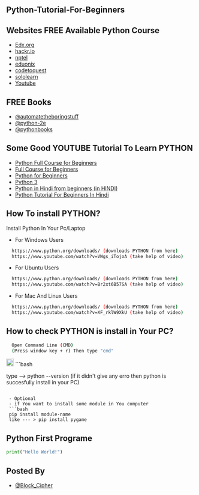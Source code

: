 
## Python-Tutorial-For-Beginners

## Websites FREE Available Python Course

 - [Edx.org](https://www.edx.org/)
 - [hackr.io](https://hackr.io/tutorials/learn-python)
 - [nptel](https://nptel.ac.in/)
 - [eduonix](https://www.eduonix.com/courses/)
 - [codetoquest](https://codetoquest.netlify.app/all%20courses%20files/python)
 - [sololearn](https://www.sololearn.com/learning/)
 - [Youtube](https://www.youtube.com/)


## FREE Books

- [@automatetheboringstuff](https://automatetheboringstuff.com/)
- [@python-2e](https://greenteapress.com/wp/think-python-2e/)
- [@pythonbooks](https://pythonbooks.org/free-books/)

## Some Good YOUTUBE Tutorial To Learn PYTHON 
 - [Python Full Course for Beginners](https://youtu.be/_uQrJ0TkZlc)
 - [Full Course for Beginners](https://youtu.be/rfscVS0vtbw)
 - [Python for Beginners](https://www.youtube.com/playlist?list=PLsyeobzWxl7poL9JTVyndKe62ieoN-MZ3)
 - [Python 3](https://www.youtube.com/playlist?list=PL6gx4Cwl9DGAcbMi1sH6oAMk4JHw91mC_)
 - [Python in Hindi from beginners (in HINDI)](https://www.youtube.com/playlist?list=PLwgFb6VsUj_lQTpQKDtLXKXElQychT_2j)
 - [Python Tutorial For Beginners In Hindi ](https://www.youtube.com/watch?v=gfDE2a7MKjA)


## How To install PYTHON?


Install Python In Your Pc/Laptop
 - For Windows Users

```bash
  https://www.python.org/downloads/ (downloads PYTHON from here)
  https://www.youtube.com/watch?v=VWgs_iTojoA (take help of video)
```
 - For Ubuntu  Users

```bash
  https://www.python.org/downloads/ (downloads PYTHON from here)
  https://www.youtube.com/watch?v=Br2xt6B57SA (take help of video)
```

 - For Mac And Linux Users

```bash
  https://www.python.org/downloads/ (downloads PYTHON from here)
  https://www.youtube.com/watch?v=XF_rklW9XkU (take help of video)
```




## How to check PYTHON is install in Your PC?

```bash
  Open Command Line (CMD)
  (Press window key + r) Then type "cmd"
```

<img src='https://user-images.githubusercontent.com/84004110/188313863-31a36fd9-2ef2-4f04-ab6f-c88bddfe53b9.jpg' height="20px" width="20px">
```bash
  
  type --> python --version
  (if it didn't give any erro then python is succesfully install in your PC)
```

 - Optional
 - if You want to install some module in You computer
 ```bash
 pip install module-name
 like --- > pip install pygame
 ```




## Python First Programe
```python
print("Hello World!")
```






## Posted By
 - [@Block_Cipher](https://blockcipher.netlify.app/)
